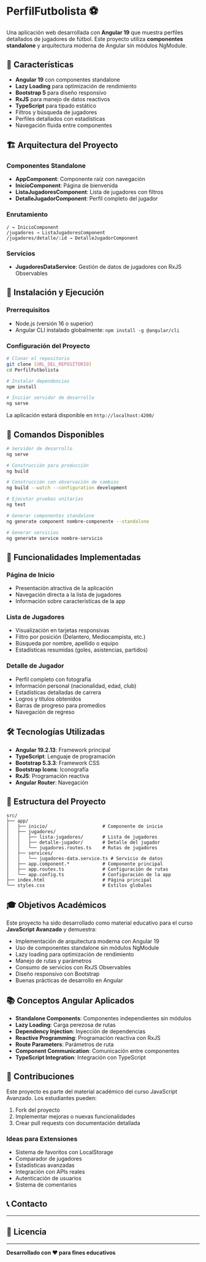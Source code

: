 # PerfilFutbolista ⚽

Una aplicación web desarrollada con **Angular 19** que muestra perfiles detallados de jugadores de fútbol. Este proyecto utiliza **componentes standalone** y arquitectura moderna de Angular sin módulos NgModule.

## 🌟 Características

- **Angular 19** con componentes standalone
- **Lazy Loading** para optimización de rendimiento
- **Bootstrap 5** para diseño responsivo
- **RxJS** para manejo de datos reactivos
- **TypeScript** para tipado estático
- Filtros y búsqueda de jugadores
- Perfiles detallados con estadísticas
- Navegación fluida entre componentes

## 🏗️ Arquitectura del Proyecto

### Componentes Standalone
- **AppComponent**: Componente raíz con navegación
- **InicioComponent**: Página de bienvenida
- **ListaJugadoresComponent**: Lista de jugadores con filtros
- **DetalleJugadorComponent**: Perfil completo del jugador

### Enrutamiento
```
/ → InicioComponent
/jugadores → ListaJugadoresComponent
/jugadores/detalle/:id → DetalleJugadorComponent
```

### Servicios
- **JugadoresDataService**: Gestión de datos de jugadores con RxJS Observables

## 🚀 Instalación y Ejecución

### Prerrequisitos
- Node.js (versión 16 o superior)
- Angular CLI instalado globalmente: `npm install -g @angular/cli`

### Configuración del Proyecto
```bash
# Clonar el repositorio
git clone [URL_DEL_REPOSITORIO]
cd PerfilFutbolista

# Instalar dependencias
npm install

# Iniciar servidor de desarrollo
ng serve
```

La aplicación estará disponible en `http://localhost:4200/`

## 📜 Comandos Disponibles

```bash
# Servidor de desarrollo
ng serve

# Construcción para producción
ng build

# Construcción con observación de cambios
ng build --watch --configuration development

# Ejecutar pruebas unitarias
ng test

# Generar componentes standalone
ng generate component nombre-componente --standalone

# Generar servicios
ng generate service nombre-servicio
```

## 🎯 Funcionalidades Implementadas

### Página de Inicio
- Presentación atractiva de la aplicación
- Navegación directa a la lista de jugadores
- Información sobre características de la app

### Lista de Jugadores
- Visualización en tarjetas responsivas
- Filtro por posición (Delantero, Mediocampista, etc.)
- Búsqueda por nombre, apellido o equipo
- Estadísticas resumidas (goles, asistencias, partidos)

### Detalle de Jugador
- Perfil completo con fotografía
- Información personal (nacionalidad, edad, club)
- Estadísticas detalladas de carrera
- Logros y títulos obtenidos
- Barras de progreso para promedios
- Navegación de regreso

## 🛠️ Tecnologías Utilizadas

- **Angular 19.2.13**: Framework principal
- **TypeScript**: Lenguaje de programación
- **Bootstrap 5.3.3**: Framework CSS
- **Bootstrap Icons**: Iconografía
- **RxJS**: Programación reactiva
- **Angular Router**: Navegación

## 📁 Estructura del Proyecto

```
src/
├── app/
│   ├── inicio/                    # Componente de inicio
│   ├── jugadores/
│   │   ├── lista-jugadores/       # Lista de jugadores
│   │   ├── detalle-jugador/       # Detalle del jugador
│   │   └── jugadores.routes.ts    # Rutas de jugadores
│   ├── services/
│   │   └── jugadores-data.service.ts # Servicio de datos
│   ├── app.component.*            # Componente principal
│   ├── app.routes.ts              # Configuración de rutas
│   └── app.config.ts              # Configuración de la app
├── index.html                     # Página principal
└── styles.css                     # Estilos globales
```

## 🎓 Objetivos Académicos

Este proyecto ha sido desarrollado como material educativo para el curso **JavaScript Avanzado** y demuestra:

- Implementación de arquitectura moderna con Angular 19
- Uso de componentes standalone sin módulos NgModule
- Lazy loading para optimización de rendimiento
- Manejo de rutas y parámetros
- Consumo de servicios con RxJS Observables
- Diseño responsivo con Bootstrap
- Buenas prácticas de desarrollo en Angular

## 📚 Conceptos Angular Aplicados

- **Standalone Components**: Componentes independientes sin módulos
- **Lazy Loading**: Carga perezosa de rutas
- **Dependency Injection**: Inyección de dependencias
- **Reactive Programming**: Programación reactiva con RxJS
- **Route Parameters**: Parámetros de ruta
- **Component Communication**: Comunicación entre componentes
- **TypeScript Integration**: Integración con TypeScript

## 🤝 Contribuciones

Este proyecto es parte del material académico del curso JavaScript Avanzado. Los estudiantes pueden:

1. Fork del proyecto
2. Implementar mejoras o nuevas funcionalidades
3. Crear pull requests con documentación detallada

### Ideas para Extensiones

- Sistema de favoritos con LocalStorage
- Comparador de jugadores
- Estadísticas avanzadas
- Integración con APIs reales
- Autenticación de usuarios
- Sistema de comentarios

## 📞 Contacto

---

## 📄 Licencia


---

**Desarrollado con ❤️ para fines educativos**
